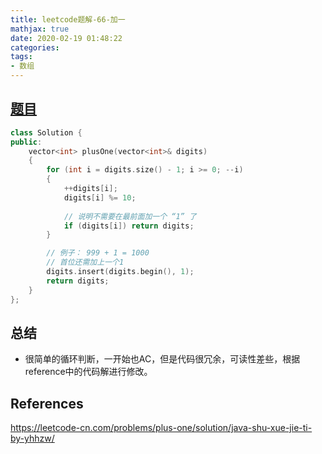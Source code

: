 ```yaml
---
title: leetcode题解-66-加一
mathjax: true
date: 2020-02-19 01:48:22
categories:
tags:
- 数组
---
```


## [题目](https://leetcode-cn.com/problems/plus-one/)

```C++
class Solution {
public:
    vector<int> plusOne(vector<int>& digits) 
    {
        for (int i = digits.size() - 1; i >= 0; --i)
        {
            ++digits[i];
            digits[i] %= 10;
			
            // 说明不需要在最前面加一个 “1” 了
            if (digits[i]) return digits;
        }

        // 例子： 999 + 1 = 1000
        // 首位还需加上一个1
        digits.insert(digits.begin(), 1);
        return digits;    
    }
};
```



## 总结

- 很简单的循环判断，一开始也AC，但是代码很冗余，可读性差些，根据reference中的代码解进行修改。

## References

https://leetcode-cn.com/problems/plus-one/solution/java-shu-xue-jie-ti-by-yhhzw/